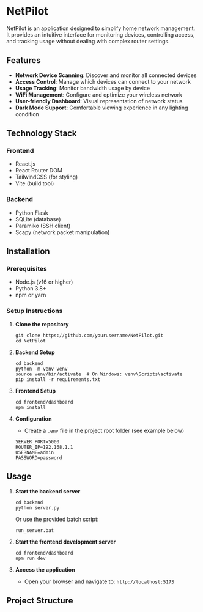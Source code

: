 # NetPilot

NetPilot is an application designed to simplify home network management. It provides an intuitive interface for monitoring devices, controlling access, and tracking usage without dealing with complex router settings.

## Features

- **Network Device Scanning**: Discover and monitor all connected devices
- **Access Control**: Manage which devices can connect to your network
- **Usage Tracking**: Monitor bandwidth usage by device
- **WiFi Management**: Configure and optimize your wireless network
- **User-friendly Dashboard**: Visual representation of network status
- **Dark Mode Support**: Comfortable viewing experience in any lighting condition

## Technology Stack

### Frontend
- React.js
- React Router DOM
- TailwindCSS (for styling)
- Vite (build tool)

### Backend
- Python Flask
- SQLite (database)
- Paramiko (SSH client)
- Scapy (network packet manipulation)

## Installation

### Prerequisites
- Node.js (v16 or higher)
- Python 3.8+
- npm or yarn

### Setup Instructions

1. **Clone the repository**
   ```
   git clone https://github.com/yourusername/NetPilot.git
   cd NetPilot
   ```

2. **Backend Setup**
   ```
   cd backend
   python -m venv venv
   source venv/bin/activate  # On Windows: venv\Scripts\activate
   pip install -r requirements.txt
   ```

3. **Frontend Setup**
   ```
   cd frontend/dashboard
   npm install
   ```

4. **Configuration**
   - Create a `.env` file in the project root folder (see example below)
   ```
   SERVER_PORT=5000
   ROUTER_IP=192.168.1.1
   USERNAME=admin
   PASSWORD=password
   ```

## Usage

1. **Start the backend server**
   ```
   cd backend
   python server.py
   ```
   Or use the provided batch script:
   ```
   run_server.bat
   ```

2. **Start the frontend development server**
   ```
   cd frontend/dashboard
   npm run dev
   ```

3. **Access the application**
   - Open your browser and navigate to: `http://localhost:5173`

## Project Structure

```